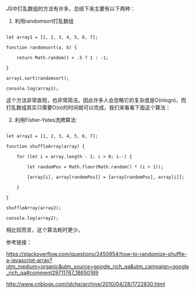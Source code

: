 JS中打乱数组的方法有许多，总结下来主要有以下两种：

1. 利用randomsort打乱数组

```

let array1 = [1, 2, 3, 4, 5, 6, 7];

function randomsort(a, b) {

    return Math.random() > .5 ? 1 : -1;

}

array1.sort(randomsort);

console.log(array1);

```

这个方法非常直观，也非常简洁。因此许多人会忽略它的复杂度是O(nlogn)，而打乱数组其实只需要O(n)的时间就可以完成，我们来看看下面这个算法：

2. 利用Fisher-Yates洗牌算法:
```

let array2 = [1, 2, 3, 4, 5, 6, 7];

function shuffleArray(array) {

    for (let i = array.length - 1; i > 0; i--) {

        let randomPos = Math.floor(Math.random() * (i + 1));

        [array[i], array[randomPos]] = [array[randomPos], array[i]];

    }

}

shuffleArray(array2);

console.log(array2);

```

相比较而言，这个算法耗时更少。



参考链接：

https://stackoverflow.com/questions/2450954/how-to-randomize-shuffle-a-javascript-array?utm_medium=organic&utm_source=google_rich_qa&utm_campaign=google_rich_qa#comment29711767_18650169

http://www.cnblogs.com/idche/archive/2010/04/28/1722830.html
